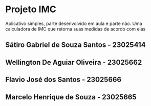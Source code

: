 # Projeto IMC 

Aplicativo simples, parte desenvolvido em aula e parte não. Uma calculadora de IMC que retorna suas medidas de acordo com elas 

## Sátiro Gabriel de Souza Santos - 23025414

## Wellington De Aguiar Oliveira - 23025662

## Flavio José dos Santos - 23025666

## Marcelo Henrique de Souza - 23025665
